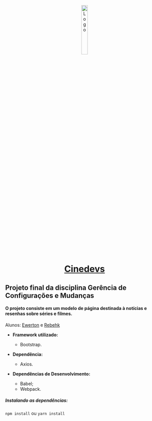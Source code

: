 <div align="center"><img src="https://cinedevs.github.io/src/images/logo.svg" alt="Logo" width="20%" ></div>

<h1 align= "center"> <a href="https://cinedevs.github.io/">Cinedevs</a></h1>

## Projeto final da disciplina Gerência de Configurações e Mudanças

#### O projeto consiste em um modelo de página destinada à notícias e resenhas sobre séries e filmes.

Alunos:  [Ewerton](http://github.com/ewertonmac) e [Rebehk](http://github.com/Rebehk)

* **Framework utilizado:**
  * Bootstrap.

* **Dependência:**
  * Axios.

* **Dependências de Desenvolvimento:**

  * Babel;
  * Webpack.

##### Instalando as dependências:

```npm install``` ou ```yarn install```
